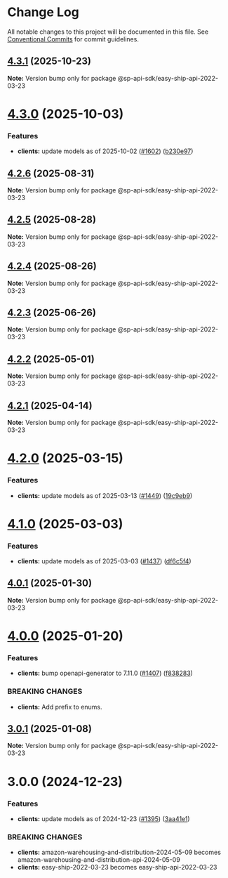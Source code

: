 # Change Log

All notable changes to this project will be documented in this file.
See [Conventional Commits](https://conventionalcommits.org) for commit guidelines.

## [4.3.1](https://github.com/bizon/selling-partner-api-sdk/compare/@sp-api-sdk/easy-ship-api-2022-03-23@4.3.0...@sp-api-sdk/easy-ship-api-2022-03-23@4.3.1) (2025-10-23)

**Note:** Version bump only for package @sp-api-sdk/easy-ship-api-2022-03-23

# [4.3.0](https://github.com/bizon/selling-partner-api-sdk/compare/@sp-api-sdk/easy-ship-api-2022-03-23@4.2.6...@sp-api-sdk/easy-ship-api-2022-03-23@4.3.0) (2025-10-03)

### Features

* **clients:** update models as of 2025-10-02 ([#1602](https://github.com/bizon/selling-partner-api-sdk/issues/1602)) ([b230e97](https://github.com/bizon/selling-partner-api-sdk/commit/b230e97e3a78cc45ea450e8495381c1f6d89b4c2))

## [4.2.6](https://github.com/bizon/selling-partner-api-sdk/compare/@sp-api-sdk/easy-ship-api-2022-03-23@4.2.5...@sp-api-sdk/easy-ship-api-2022-03-23@4.2.6) (2025-08-31)

**Note:** Version bump only for package @sp-api-sdk/easy-ship-api-2022-03-23

## [4.2.5](https://github.com/bizon/selling-partner-api-sdk/compare/@sp-api-sdk/easy-ship-api-2022-03-23@4.2.4...@sp-api-sdk/easy-ship-api-2022-03-23@4.2.5) (2025-08-28)

**Note:** Version bump only for package @sp-api-sdk/easy-ship-api-2022-03-23

## [4.2.4](https://github.com/bizon/selling-partner-api-sdk/compare/@sp-api-sdk/easy-ship-api-2022-03-23@4.2.3...@sp-api-sdk/easy-ship-api-2022-03-23@4.2.4) (2025-08-26)

**Note:** Version bump only for package @sp-api-sdk/easy-ship-api-2022-03-23

## [4.2.3](https://github.com/bizon/selling-partner-api-sdk/compare/@sp-api-sdk/easy-ship-api-2022-03-23@4.2.2...@sp-api-sdk/easy-ship-api-2022-03-23@4.2.3) (2025-06-26)

**Note:** Version bump only for package @sp-api-sdk/easy-ship-api-2022-03-23

## [4.2.2](https://github.com/bizon/selling-partner-api-sdk/compare/@sp-api-sdk/easy-ship-api-2022-03-23@4.2.1...@sp-api-sdk/easy-ship-api-2022-03-23@4.2.2) (2025-05-01)

**Note:** Version bump only for package @sp-api-sdk/easy-ship-api-2022-03-23

## [4.2.1](https://github.com/bizon/selling-partner-api-sdk/compare/@sp-api-sdk/easy-ship-api-2022-03-23@4.2.0...@sp-api-sdk/easy-ship-api-2022-03-23@4.2.1) (2025-04-14)

**Note:** Version bump only for package @sp-api-sdk/easy-ship-api-2022-03-23

# [4.2.0](https://github.com/bizon/selling-partner-api-sdk/compare/@sp-api-sdk/easy-ship-api-2022-03-23@4.1.0...@sp-api-sdk/easy-ship-api-2022-03-23@4.2.0) (2025-03-15)

### Features

* **clients:** update models as of 2025-03-13 ([#1449](https://github.com/bizon/selling-partner-api-sdk/issues/1449)) ([19c9eb9](https://github.com/bizon/selling-partner-api-sdk/commit/19c9eb9a3412405060a81a67f8137c1f84c2b3b0))

# [4.1.0](https://github.com/bizon/selling-partner-api-sdk/compare/@sp-api-sdk/easy-ship-api-2022-03-23@4.0.1...@sp-api-sdk/easy-ship-api-2022-03-23@4.1.0) (2025-03-03)

### Features

* **clients:** update models as of 2025-03-03 ([#1437](https://github.com/bizon/selling-partner-api-sdk/issues/1437)) ([df6c5f4](https://github.com/bizon/selling-partner-api-sdk/commit/df6c5f4623078ea559ae40757b7ba90bd780711c))

## [4.0.1](https://github.com/bizon/selling-partner-api-sdk/compare/@sp-api-sdk/easy-ship-api-2022-03-23@4.0.0...@sp-api-sdk/easy-ship-api-2022-03-23@4.0.1) (2025-01-30)

**Note:** Version bump only for package @sp-api-sdk/easy-ship-api-2022-03-23

# [4.0.0](https://github.com/bizon/selling-partner-api-sdk/compare/@sp-api-sdk/easy-ship-api-2022-03-23@3.0.1...@sp-api-sdk/easy-ship-api-2022-03-23@4.0.0) (2025-01-20)

### Features

* **clients:** bump openapi-generator to 7.11.0 ([#1407](https://github.com/bizon/selling-partner-api-sdk/issues/1407)) ([f838283](https://github.com/bizon/selling-partner-api-sdk/commit/f838283172bb7acc895cdecadeddbe9879c07ba6))

### BREAKING CHANGES

* **clients:** Add prefix to enums.

## [3.0.1](https://github.com/bizon/selling-partner-api-sdk/compare/@sp-api-sdk/easy-ship-api-2022-03-23@3.0.0...@sp-api-sdk/easy-ship-api-2022-03-23@3.0.1) (2025-01-08)

**Note:** Version bump only for package @sp-api-sdk/easy-ship-api-2022-03-23

# 3.0.0 (2024-12-23)

### Features

* **clients:** update models as of 2024-12-23 ([#1395](https://github.com/bizon/selling-partner-api-sdk/issues/1395)) ([3aa41e1](https://github.com/bizon/selling-partner-api-sdk/commit/3aa41e1a3dd9e7dd568f3ca5fa6de63c3f1b1ba1))

### BREAKING CHANGES

* **clients:** amazon-warehousing-and-distribution-2024-05-09 becomes amazon-warehousing-and-distribution-api-2024-05-09
* **clients:** easy-ship-2022-03-23 becomes easy-ship-api-2022-03-23
